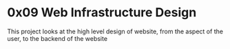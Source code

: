 # 0x09 Web Infrastructure Design

This project looks at the high level design of website, from the aspect of the user, to the backend of the website
